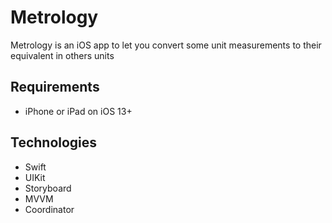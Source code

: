 # Metrology

Metrology is an iOS app to let you convert some unit measurements to their equivalent in others units

## Requirements
- iPhone or iPad on iOS 13+

## Technologies
- Swift
- UIKit
- Storyboard
- MVVM
- Coordinator
